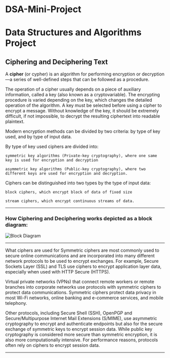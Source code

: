 # DSA-Mini-Project

<h1>
Data Structures and Algorithms Project
</h1>

<h2>
Ciphering and Deciphering Text 
</h2>

A <b>cipher</b> (or cypher) is an algorithm for performing encryption or decryption—a series of well-defined steps that can be followed as a procedure.

The operation of a cipher usually depends on a piece of auxiliary information, called a key (also known as a cryptovariable). The encrypting procedure is varied depending on the key, which changes the detailed operation of the algorithm. A key must be selected before using a cipher to encrypt a message. Without knowledge of the key, it should be extremely difficult, if not impossible, to decrypt the resulting ciphertext into readable plaintext. 

Modern encryption methods can be divided by two criteria: by type of key used, and by type of input data.

By type of key used ciphers are divided into:

    symmetric key algorithms (Private-key cryptography), where one same key is used for encryption and decryption

    asymmetric key algorithms (Public-key cryptography), where two different keys are used for encryption and decryption.

Ciphers can be distinguished into two types by the type of input data:

    block ciphers, which encrypt block of data of fixed size

    stream ciphers, which encrypt continuous streams of data.

----
<h3>
How Ciphering and Deciphering works depicted as a block diagram:
</h3>
<img src="https://cdn.ttgtmedia.com/rms/onlineImages/security_cissp_cryptography_desktop.jpg" alt="Block Diagram"/>

-----
</h3>
What ciphers are used for
</h3>
Symmetric ciphers are most commonly used to secure online communications and are incorporated into many different network protocols to be used to encrypt exchanges. For example, Secure Sockets Layer (SSL) and TLS use ciphers to encrypt application layer data, especially when used with HTTP Secure (HTTPS).

Virtual private networks (VPNs) that connect remote workers or remote branches into corporate networks use protocols with symmetric ciphers to protect data communications. Symmetric ciphers protect data privacy in most Wi-Fi networks, online banking and e-commerce services, and mobile telephony.

Other protocols, including Secure Shell (SSH), OpenPGP and Secure/Multipurpose Internet Mail Extensions (S/MIME), use asymmetric cryptography to encrypt and authenticate endpoints but also for the secure exchange of symmetric keys to encrypt session data. While public key cryptography is considered more secure than symmetric encryption, it is also more computationally intensive. For performance reasons, protocols often rely on ciphers to encrypt session data.

-----
